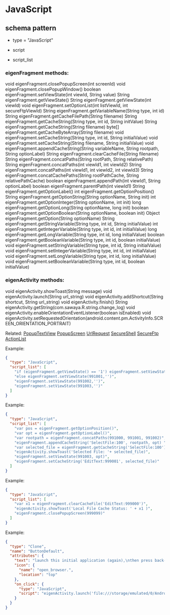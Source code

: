 # JavaScript
## schema pattern

* type = "JavaScript"

* script 
* script_list 

### eigenFragment methods:
void eigenFragment.closePopupScreen(int screenId)
void eigenFragment.closePopupWindow()
boolean eigenFragment.setViewState(int viewId, String value)
String eigenFragment.getViewState()
String eigenFragment.getViewState(int viewId)
void eigenFragment.setOptionList(int listViewId, int secureFtpViewId)
String eigenFragment.getVariableName(String type, int id)
String eigenFragment.getCacheFilePath(String filename)
String eigenFragment.getCacheString(String type, int id, String initValue)
String eigenFragment.getCacheString(String filename)
byte[] eigenFragment.getCacheByteArray(String filename)
void eigenFragment.setCacheString(String type, int id, String initialValue)
void eigenFragment.setCacheString(String filename, String initialValue)
void eigenFragment.appendCacheString(String variableName, String rootpath, String optionLabel)
String eigenFragment.clearCacheFile(String filename)
String eigenFragment.concatPaths(String rootPath, String relativePath)
String eigenFragment.concatPaths(int viewId1, int viewId2)
String eigenFragment.concatPaths(int viewId1, int viewId2, int viewId3)
String eigenFragment.concatCachePaths(String rootPathCache, String relativePathCache)
boolean eigenFragment.appendPath(int viewId1, String optionLabel)
boolean eigenFragment.parentPath(int viewId1)
String eigenFragment.getOptionLabel()
int eigenFragment.getOptionPosition()
String eigenFragment.getOptionString(String optionName, String init)
int eigenFragment.getOptionInteger(String optionName, int init)
long eigenFragment.getOptionLong(String optionName, long init)
boolean eigenFragment.getOptionBoolean(String optionName, boolean init)
Object eigenFragment.getOption(String optionName)
String eigenFragment.getStringVariable(String type, int id, String initialValue)
int eigenFragment.getIntegerVariable(String type, int id, int initialValue)
long eigenFragment.getLongVariable(String type, int id, long initialValue)
boolean eigenFragment.getBooleanVariable(String type, int id, boolean initialValue)
void eigenFragment.setStringVariable(String type, int id, String initialValue)
void eigenFragment.setIntegerVariable(String type, int id, int initialValue)
void eigenFragment.setLongVariable(String type, int id, long initialValue)
void eigenFragment.setBooleanVariable(String type, int id, boolean initialValue)

### eigenActivity methods:
void eigenActivity.showToast(String message)
void eigenActivity.launch(String url_string)
void eigenActivity.addShortcut(String shortcut, String url_string)
void eigenActivity.finish()
String eigenActivity.getString(com.sawaya.R.string.change_log)
void eigenActivity.enableOrientationEventListener(boolean isEnabled)
void eigenActivity.setRequestedOrientation(android.content.pm.ActivityInfo.SCREEN_ORIENTATION_PORTRAIT)
        
Related:
[PopupTextView](PopupTextView.md) 
[PopupScreen](PopupScreen.md) 
[UrlRequest](UrlRequest.md) 
[SecureShell](SecureShell.md) 
[SecureFtp](SecureFtp.md) 
[ActionList](ActionList.md) 

        
Example:
```json
{
  "type": "JavaScript",
  "script_list": [
    "if (eigenFragment.getViewState() == '1') eigenFragment.setViewState(991001,'git-repos/eigenframe')",
    "else eigenFragment.setViewState(991001,'')",
    "eigenFragment.setViewState(991002,'')",
    "eigenFragment.setViewState(991003,'')"
  ]
}
```

Example:
```json
{
  "type": "JavaScript",
  "script_list": [
    "var pos = eigenFragment.getOptionPosition()",
    "var opt = eigenFragment.getOptionLabel()",
    "var rootpath = eigenFragment.concatPaths(991000, 991001, 991002)",
    "eigenFragment.appendCacheString('SelectFile:100', rootpath, opt) ",
    "var selected_file = eigenFragment.getCacheString('SelectFile:100') ",
    "eigenActivity.showToast('Selected File: '+ selected_file)",
    "eigenFragment.setViewState(991003, opt)",
    "eigenFragment.setCacheString('EditText:999001', selected_file)"
  ]
}
```

Example:
```json
{
  "type": "JavaScript",
  "script_list": [
    "var x1 = eigenFragment.clearCacheFile('EditText:999000')",
    "eigenActivity.showToast('Local File Cache Status: ' + x1 )",
    "eigenFragment.closePopupScreen(999099)"
  ]
}
```

Example:
```json
{
  "type": "Clone",
  "name": "ButtonDefault",
  "attributes": {
    "text": "launch this initial application (again),\nthen press back-button to exit",
    "icon": {
      "name": "open_browser.",
      "location": "top"
    },
    "on_click": {
      "type": "JavaScript",
      "script": "eigenActivity.launch('file:///storage/emulated/0/Android/data/com.sawaya.eigenframe/files/app.json')"
    }
  }
}
```

